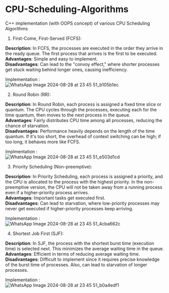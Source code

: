 # CPU-Scheduling-Algorithms
C++ implementation (with OOPS concept) of various CPU Scheduling Algorithms 
1. First-Come, First-Served (FCFS):

**Description**: In FCFS, the processes are executed in the order they arrive in the ready queue. The first process that arrives is the first to be executed. \
**Advantages**: Simple and easy to implement. \
**Disadvantages**: Can lead to the "convoy effect," where shorter processes get stuck waiting behind longer ones, causing inefficiency. 

Implementation : \
![WhatsApp Image 2024-08-28 at 23 45 51_b105b1ec](https://github.com/user-attachments/assets/34b94b88-10ba-422c-84b1-57822709db6a)




2. Round Robin (RR):

**Description**: In Round Robin, each process is assigned a fixed time slice or quantum. The CPU cycles through the processes, executing each for the time quantum, then moves to the next process in the queue. \
**Advantages**: Fairly distributes CPU time among all processes, reducing the chance of starvation. \
**Disadvantages**: Performance heavily depends on the length of the time quantum. If it's too short, the overhead of context switching can be high; if too long, it behaves more like FCFS. 

Implmentation : \
![WhatsApp Image 2024-08-28 at 23 45 51_e503d1cd](https://github.com/user-attachments/assets/3c95963a-1625-4079-9aff-229555880b07)


3. Priority Scheduling (Non-preemptive):

**Description**: In Priority Scheduling, each process is assigned a priority, and the CPU is allocated to the process with the highest priority. In the non-preemptive version, the CPU will not be taken away from a running process even if a higher-priority process arrives. \
**Advantages**: Important tasks get executed first. \
**Disadvantages**: Can lead to starvation, where low-priority processes may never get executed if higher-priority processes keep arriving. 

Implementation : \
![WhatsApp Image 2024-08-28 at 23 45 51_4cba662c](https://github.com/user-attachments/assets/5f9427fb-053c-4ca2-aac1-53098a42bab7)



4. Shortest Job First (SJF):

**Description**: In SJF, the process with the shortest burst time (execution time) is selected next. This minimizes the average waiting time in the queue. \
**Advantages**: Efficient in terms of reducing average waiting time. \
**Disadvantages**: Difficult to implement since it requires precise knowledge of the burst time of processes. Also, can lead to starvation of longer processes. 

Implementation : \
![WhatsApp Image 2024-08-28 at 23 45 51_b0a4edf1](https://github.com/user-attachments/assets/772910c4-1c8f-49f2-8739-58b8fa8a3781)


